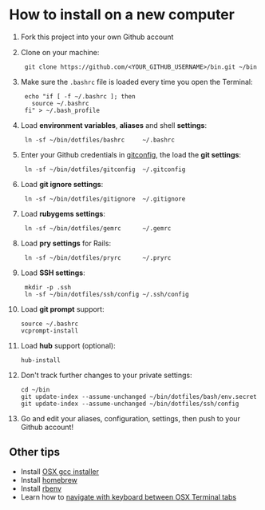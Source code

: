 How to install on a new computer
================================

1. Fork this project into your own Github account
2. Clone on your machine:

        git clone https://github.com/<YOUR_GITHUB_USERNAME>/bin.git ~/bin

3. Make sure the `.bashrc` file is loaded every time you open the Terminal:

        echo "if [ -f ~/.bashrc ]; then
          source ~/.bashrc
        fi" > ~/.bash_profile

4. Load **environment variables**, **aliases** and shell **settings**:

        ln -sf ~/bin/dotfiles/bashrc     ~/.bashrc

5. Enter your Github credentials in [gitconfig](http://git.io/-MEnNw), the load the **git settings**:

        ln -sf ~/bin/dotfiles/gitconfig  ~/.gitconfig

6. Load **git ignore settings**:

        ln -sf ~/bin/dotfiles/gitignore  ~/.gitignore

7. Load **rubygems settings**:

        ln -sf ~/bin/dotfiles/gemrc      ~/.gemrc

8. Load **pry settings** for Rails:

        ln -sf ~/bin/dotfiles/pryrc      ~/.pryrc

9. Load **SSH settings**:

        mkdir -p .ssh
        ln -sf ~/bin/dotfiles/ssh/config ~/.ssh/config

10. Load **git prompt** support:

        source ~/.bashrc
        vcprompt-install
        
11. Load **hub** support (optional):

        hub-install

12. Don't track further changes to your private settings:

        cd ~/bin
        git update-index --assume-unchanged ~/bin/dotfiles/bash/env.secret 
        git update-index --assume-unchanged ~/bin/dotfiles/ssh/config 

13. Go and edit your aliases, configuration, settings, then push to your Github account!

Other tips
----------

* Install [OSX gcc installer](https://github.com/kennethreitz/osx-gcc-installer)
* Install [homebrew](http://mxcl.github.com/homebrew)
* Install [rbenv](https://github.com/sstephenson/rbenv)
* Learn how to [navigate with keyboard between OSX Terminal tabs](http://superuser.com/questions/26100/u/54004) 